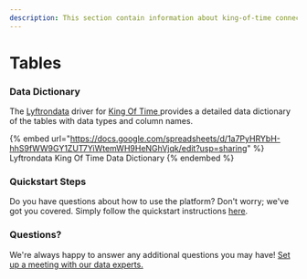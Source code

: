 ```yaml
---
description: This section contain information about king-of-time connector tables information
---
```


# Tables

### Data Dictionary

The [Lyftrondata](https://www.lyftrondata.com/) driver for [King Of Time](https://www.lyftrondata.com/integration/king-of-time/)[ ](https://www.lyftrondata.com/integration/king-of-time/)provides a detailed data dictionary of the tables with data types and column names.

{% embed url="https://docs.google.com/spreadsheets/d/1a7PyHRYbH-hhS9fWW9GY1ZUT7YiWtemWH9HeNGhVjqk/edit?usp=sharing" %}
Lyftrondata King Of Time Data Dictionary
{% endembed %}

### Quickstart Steps

Do you have questions about how to use the platform? Don't worry; we've got you covered. Simply follow the quickstart instructions [here](../../../../quickstart-steps.md).

### Questions? <a href="#questions" id="questions"></a>

We're always happy to answer any additional questions you may have! [Set up a meeting with our data experts.](https://www.lyftrondata.com/book-a-meeting/)

